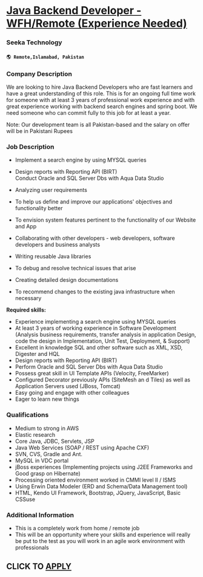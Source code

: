 # [Java Backend Developer - WFH/Remote (Experience Needed)](https://www.remotewlb.com/apply/java-backend-developer-wfh-remote-experience-needed-108415)  
### Seeka Technology  
#### `🌎 Remote,Islamabad, Pakistan`  

### **Company Description**

We are looking to hire Java Backend Developers who are fast learners and have a great understanding of this role. This is for an ongoing full time work for someone with at least 3 years of professional work experience and with great experience working with backend search engines and spring boot. We need someone who can commit fully to this job for at least a year.  
  
Note: Our development team is all Pakistan-based and the salary on offer will be in Pakistani Rupees

###  **Job Description**

  * Implement a search engine by using MYSQL queries
  * Design reports with Reporting API (BIRT)  
Conduct Oracle and SQL Server Dbs with Aqua Data Studio

  * Analyzing user requirements
  * To help us define and improve our applications' objectives and functionality better
  * To envision system features pertinent to the functionality of our Website and App
  * Collaborating with other developers - web developers, software developers and business analysts
  * Writing reusable Java libraries
  * To debug and resolve technical issues that arise
  * Creating detailed design documentations
  * To recommend changes to the existing java infrastructure when necessary

 **Required skills:**

  * Experience implementing a search engine using MYSQL queries
  * At least 3 years of working experience in Software Development (Analysis business requirements, transfer analysis in application Design, code the design in Implementation, Unit Test, Deployment, & Support)
  * Excellent in knowledge SQL and other software such as XML, XSD, Digester and HQL
  * Design reports with Reporting API (BIRT)
  * Perform Oracle and SQL Server Dbs with Aqua Data Studio
  * Possess great skill in UI Template APIs (Velocity, FreeMarker)
  * Configured Decorator previously APIs (SiteMesh an d Tiles) as well as Application Servers used (JBoss, Tomcat)
  * Easy going and engage with other colleagues
  * Eager to learn new things

###  **Qualifications**

  * Medium to strong in AWS
  * Elastic research
  * Core Java, JDBC, Servlets, JSP
  * Java Web Services (SOAP / REST using Apache CXF)
  * SVN, CVS, Gradle and Ant.
  * MySQL in VDC portal
  * jBoss experiences (Implementing projects using J2EE Frameworks and Good grasp on Hibernate)
  * Processing oriented environment worked in CMMI level II / ISMS
  * Using Erwin Data Modeler (ERD and Schema/Data Management tool)
  * HTML, Kendo UI Framework, Bootstrap, JQuery, JavaScript, Basic CSSuse

###  **Additional Information**

  * This is a completely work from home / remote job
  * This will be an opportunity where your skills and experience will really be put to the test as you will work in an agile work environment with professionals

  
## CLICK TO [APPLY](https://www.remotewlb.com/apply/java-backend-developer-wfh-remote-experience-needed-108415)

